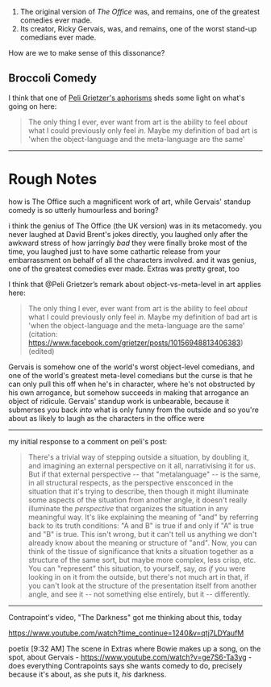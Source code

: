 1. The original version of _The Office_ was, and remains, one of the greatest
comedies ever made.
2. Its creator, Ricky Gervais, was, and remains, one of the worst stand-up comedians ever
made.

How are we to make sense of this dissonance?

## Broccoli Comedy

I think that one of
[Peli Grietzer's aphorisms](https://www.facebook.com/grietzer/posts/10156948813406383)
sheds some light on what's going on here:

> The only thing I ever, ever want from art is the ability to feel *about* what
> I could previously only feel *in*. Maybe my definition of bad art is 'when the
> object-language and the meta-language are the same'


---

# Rough Notes

how is The Office such a magnificent work of art, while Gervais' standup comedy is so utterly humourless and boring?

i think the genius of The Office (the UK version) was in its metacomedy. you
never laughed at David Brent's jokes directly, you laughed only after the
awkward stress of how jarringly _bad_ they were finally broke most of the time,
you laughed just to have some cathartic release from your embarrassment on
behalf of all the characters involved. and it was genius, one of the greatest
comedies ever made. Extras was pretty great, too

I think that @Peli Grietzer’s remark about object-vs-meta-level in art applies here:
> The only thing I ever, ever want from art is the ability to feel *about* what I could previously only feel *in*. Maybe my definition of bad art is 'when the object-language and the meta-language are the same'
(citation: https://www.facebook.com/grietzer/posts/10156948813406383) (edited) 

Gervais is somehow one of the world's worst object-level comedians, and one of the world's greatest meta-level comedians
but the curse is that he can only pull this off when he's in character, where he's not obstructed by his own arrogance, but somehow succeeds in making that arrogance an object of ridicule.
Gervais' standup work is unbearable, because it submerses you back _into_ what is only funny from the outside
and so you're about as likely to laugh as the characters in the office were

---

my initial response to a comment on peli's post:

> There's a trivial way of stepping outside a situation, by doubling it, and
> imagining an external perspective on it all, narrativising it for us. But if
> that external perspective -- that "metalanguage" -- is the same, in all
> structural respects, as the perspective ensconced in the situation that it's
> trying to describe, then though it might illuminate some aspects of the
> situation from another angle, it doesn't really illuminate the *perspective*
> that organizes the situation in any meaningful way. It's like explaining the
> meaning of "and" by referring back to its truth conditions: "A and B" is true if
> and only if "A" is true and "B" is true. This isn't wrong, but it can't tell us
> anything we don't already know about the meaning or structure of "and". Now, you
> can think of the tissue of significance that knits a situation together as a
> structure of the same sort, but maybe more complex, less crisp, etc. You can
> "represent" this situation, to yourself, say, *as if* you were looking in on it
> from the outside, but there's not much art in that, if you can't look at the
> structure of the presentation itself from another angle, and see it -- not
> something else entirely, but it -- differently.

---

Contrapoint's video, "The Darkness" got me thinking about this, today

https://www.youtube.com/watch?time_continue=1240&v=qtj7LDYaufM


poetix [9:32 AM]
The scene in Extras where Bowie makes up a song, on the spot, about Gervais - https://www.youtube.com/watch?v=ge7S6-Ta3yg - does everything Contrapoints says she wants comedy to do, precisely because it's about, as she puts it, _his_ darkness.

